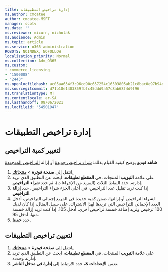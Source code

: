 ```yaml
---
title: إدارة تراخيص التطبيقات
ms.author: cmcatee
author: cmcatee-MSFT
manager: scotv
ms.date: ''
ms.reviewer: micurn, nicholak
ms.audience: Admin
ms.topic: article
ms.service: o365-administration
ROBOTS: NOINDEX, NOFOLLOW
localization_priority: Normal
ms.collection: Adm_O365
ms.custom:
- commerce_licensing
- "1500008"
- "2443"
ms.openlocfilehash: ac05aa634f3c96cd90c657254c16503805ab21c8bac0e97b94d2e3021a4a62c4
ms.sourcegitcommit: d71b18e1403859fbfc45ddd9a57c8ab68f4d9f96
ms.translationtype: MT
ms.contentlocale: ar-SA
ms.lasthandoff: 08/06/2021
ms.locfileid: "54501947"
---
```

# <a name="manage-app-licenses"></a>إدارة تراخيص التطبيقات

## <a name="to-change-license-quantity"></a>لتغيير كمية التراخيص

**شاهد فيديو** يوضح كيفية القيام بذلك: [شراء تراخيص جديدة](https://go.microsoft.com/fwlink/p/?linkid=2154857) أو إزالة [التراخيص الموجودة](https://go.microsoft.com/fwlink/p/?linkid=2154938)

1. انتقل إلى **صفحة فوترة**  >  **[منتجاتك.](https://go.microsoft.com/fwlink/p/?linkid=842054)**
2. على علامة **التبويب** المنتجات، في **المقطع تطبيقات،** ابحث عن التطبيق الذي تريد إدارته. حدد النقاط الثلاث (المزيد من الإجراءات)، ثم حدد **شراء التراخيص**.
3. إذا كنت تريد تقليل عدد التراخيص، في  أعلى الجزء شراء التراخيص، حدد **إزالة التراخيص**.
4. لشراء التراخيص أو إزالتها، ضمن  كمية جديدة في المربع إجمالي التراخيص، أدخل العدد الإجمالي للتراخيص التي تريدها لهذا الاشتراك.  على سبيل المثال، إذا كان لديك 100 ترخيص وتريد إضافة خمسة تراخيص أخرى، أدخل 105. إذا كنت تريد إزالة خمسة منها، أدخل 95.
5. حدد **حفظ**.

## <a name="to-assign-app-licenses"></a>لتعيين تراخيص التطبيقات

1. انتقل إلى **صفحة فوترة**  >  **[منتجاتك.](https://go.microsoft.com/fwlink/p/?linkid=842054)**
2. على علامة **التبويب** المنتجات، في **المقطع تطبيقات،** ابحث عن التطبيق الذي تريد إدارته وحدده.
3. ضمن **الإعدادات &،** حدد الارتباط إلى **إدارة في مدخل الناشر**.